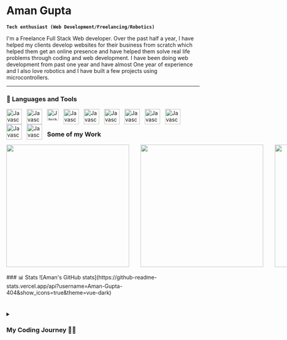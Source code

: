 # Aman Gupta

**`Tech enthusiast (Web Development/Freelancing/Robotics)`**

I'm a Freelance Full Stack Web developer. Over the past half a year, I have helped my clients develop websites for their business from scratch which helped them get an online presence and have helped them solve real life problems through coding and web development. I have been doing web development from past one year and have almost One year of experience and I also love robotics and I have built a few projects using microcontrollers.

---
### 🧰 Languages and Tools

<img align="left" alt="Javascript" width="40px" style="padding-right:10px;" src="https://cdn.jsdelivr.net/gh/devicons/devicon/icons/javascript/javascript-original.svg" />
<img align="left" alt="Javascript" width="40px" style="padding-right:10px;" src="https://cdn.jsdelivr.net/gh/devicons/devicon/icons/nodejs/nodejs-original.svg" />
<!-- <img align="left" alt="Javascript" width="40px" style="padding-right:10px;background-color:white;" src="https://cdn.jsdelivr.net/gh/devicons/devicon/icons/express/express-original-wordmark.svg" /> -->
<img align="left" alt="Javascript" width="30px" style="padding-right:10px;" src="https://cdn.jsdelivr.net/gh/devicons/devicon/icons/express/express-original.svg" />
<img align="left" alt="Javascript" width="40px" style="padding-right:10px;" src="https://cdn.jsdelivr.net/gh/devicons/devicon/icons/mongodb/mongodb-original-wordmark.svg" />
<img align="left" alt="Javascript" width="40px" style="padding-right:10px;" src="https://cdn.jsdelivr.net/gh/devicons/devicon/icons/react/react-original-wordmark.svg" />
<img align="left" alt="Javascript" width="40px" style="padding-right:10px;" src="https://cdn.jsdelivr.net/gh/devicons/devicon/icons/redux/redux-original.svg" />
<img align="left" alt="Javascript" width="40px" style="padding-right:10px;" src="https://cdn.jsdelivr.net/gh/devicons/devicon/icons/html5/html5-original-wordmark.svg" />
<img align="left" alt="Javascript" width="40px" style="padding-right:10px;" src="https://cdn.jsdelivr.net/gh/devicons/devicon/icons/css3/css3-original-wordmark.svg" />
<img align="left" alt="Javascript" width="40px" style="padding-right:10px;" src="https://cdn.jsdelivr.net/gh/devicons/devicon/icons/materialui/materialui-original.svg" />
<img align="left" alt="Javascript" width="40px" style="padding-right:10px;" src="https://cdn.jsdelivr.net/gh/devicons/devicon/icons/python/python-original-wordmark.svg" />
<img align="left" alt="Javascript" width="40px" style="padding-right:10px;" src="https://cdn.jsdelivr.net/gh/devicons/devicon/icons/photoshop/photoshop-plain.svg" />
<br />

#

### Some of my Work
<div style="display:flex;width:100%;justify-content:space-between;">
  <a href="https://www.laviour.com/" target="_blank" style="margin-right:30px;">
    <img width="320" src="https://user-images.githubusercontent.com/63041409/230711982-550dd1d4-4bfa-4300-b478-126f9703c8fa.png"/>
  </a>
  <a href="http://www.pransivconcret.co.in/" target="_blank" style="margin-right:30px;">
    <img width="320" src="https://user-images.githubusercontent.com/63041409/230712110-b9b3eef9-0e4d-47d8-80b5-d7c5135c556f.png"/>
  </a>
  <a href="https://zany-tan-bat-vest.cyclic.app/" target="_blank" style="margin-right:30px;">
    <img width="320" src="https://user-images.githubusercontent.com/63041409/230712190-6c251745-9e4c-40b3-be28-8e361a5928b4.png"/>
  </a>
</div>
<br/>
### 📊 Stats
![Aman's GitHub stats](https://github-readme-stats.vercel.app/api?username=Aman-Gupta-404&show_icons=true&theme=vue-dark)

#

<details>
  <summary><h3>My Coding Journey 👨‍💻</h3></summary>
    I started my coding journey 5 years back learning about javascript and python through youtube videos and it has been an amazing journey ever since. I took up electronics and communication engineering as a subject as I was also interested in electronics and robotics. Along with my academics, I was actively involved in learning to code (develop websites) and I was also involved in a lot of social works. I learnt Full stack web development and have developed a few e-commerce website projects from scratch. I realized I had a good amount of knowledge and experience in the field of web development, therefore by the end of 2022, I decided to start freelancing and I found one client who was ready to pay to build his company's website and ever since I my freelancing career has been good with happy and satisfied customers.
</details>
